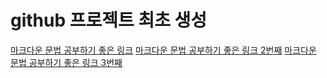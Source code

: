 # github 프로젝트 최초 생성

[마크다운 문법 공부하기 좋은 링크](https://wonderbout.tistory.com/115)
[마크다운 문법 공부하기 좋은 링크 2번째](https://wonderbout.tistory.com/115)
[마크다운 문법 공부하기 좋은 링크 3번째](https://wonderbout.tistory.com/115)
